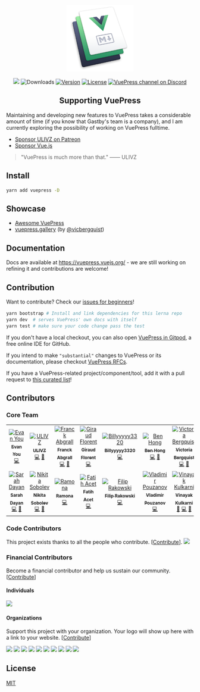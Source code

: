 <p align="center">
  <a href="https://vuepress.vuejs.org/" target="_blank">
    <img width="180" src="https://raw.githubusercontent.com/vuejs/vuepress/master/packages/docs/docs/.vuepress/public/hero.png" alt="logo">
  </a>
</p>

<p align="center">
  <a href="https://npmcharts.com/compare/vuepress?minimal=true"><a href="https://opencollective.com/vuepress" alt="Financial Contributors on Open Collective"><img src="https://opencollective.com/vuepress/all/badge.svg?label=financial+contributors" /></a> <img src="https://img.shields.io/npm/dm/vuepress.svg" alt="Downloads"></a>
  <a href="https://www.npmjs.com/package/vuepress"><img src="https://img.shields.io/npm/v/vuepress.svg" alt="Version"></a>
  <a href="https://github.com/vuejs/vuepress/blob/master/LICENSE"><img src="https://img.shields.io/npm/l/vuepress.svg" alt="License"></a>
  <a href="https://discordapp.com/invite/HBherRA"><img src="https://img.shields.io/badge/Discord-join%20chat-738bd7.svg" alt="VuePress channel on Discord"></a>
</p>

<h2 align="center">Supporting VuePress</h2>

Maintaining and developing new features to VuePress takes a considerable amount of time (if you know that Gastby's team is a company), and I am currently exploring the possibility of working on VuePress fulltime.

- [Sponsor ULIVZ on Patreon](https://www.patreon.com/ulivz)
- [Sponsor Vue.js](https://vuejs.org/support-vuejs)

> "VuePress is much more than that." —— ULIVZ

## Install

```bash
yarn add vuepress -D
```

## Showcase

- [Awesome VuePress](https://github.com/ulivz/awesome-vuepress)
- [vuepress.gallery](https://vuepress.gallery) (by [@vicbergquist](https://twitter.com/vicbergquist))

## Documentation

Docs are available at https://vuepress.vuejs.org/ - we are still working on refining it and contributions are welcome!

## Contribution

Want to contribute? Check our [issues for beginners](https://github.com/vuejs/vuepress/issues?q=is%3Aopen+is%3Aissue+label%3A%22good+first+issue%22)!

```bash
yarn bootstrap # Install and link dependencies for this lerna repo
yarn dev  # serves VuePress' own docs with itself
yarn test # make sure your code change pass the test
```

If you don't have a local checkout, you can also open [VuePress in Gitpod](https://gitpod.io/#https://github.com/vuejs/vuepress/blob/master/packages/docs/docs/README.md), a free online IDE for GitHub.

If you intend to make `"substantial"` changes to VuePress or its documentation, please checkout [VuePress RFCs](./rfcs/README.md).

If you have a VuePress-related project/component/tool, add it with a pull request to [this curated list](https://github.com/ulivz/awesome-vuepress)!

## Contributors

### Core Team

<!-- ALL-CONTRIBUTORS-LIST:START - Do not remove or modify this section -->
<!-- prettier-ignore-start -->
<!-- markdownlint-disable -->
<table>
  <tr>
    <td align="center"><a href="http://evanyou.me"><img src="https://avatars1.githubusercontent.com/u/499550?v=4" width="100px;" alt="Evan You"/><br /><sub><b>Evan You</b></sub></a><br /><a href="https://github.com/vuejs/vuepress/commits?author=yyx990803" title="Code">💻</a></td>
    <td align="center"><a href="http://ulivz.com"><img src="https://avatars1.githubusercontent.com/u/23133919?v=4" width="100px;" alt="ULIVZ"/><br /><sub><b>ULIVZ</b></sub></a><br /><a href="https://github.com/vuejs/vuepress/commits?author=ulivz" title="Code">💻</a> <a href="https://github.com/vuejs/vuepress/commits?author=ulivz" title="Documentation">📖</a></td>
    <td align="center"><a href="https://www.franck-abgrall.me/"><img src="https://avatars3.githubusercontent.com/u/9840435?v=4" width="100px;" alt="Franck Abgrall"/><br /><sub><b>Franck Abgrall</b></sub></a><br /><a href="https://github.com/vuejs/vuepress/commits?author=kefranabg" title="Code">💻</a> <a href="#question-kefranabg" title="Answering Questions">💬</a></td>
    <td align="center"><a href="https://github.com/f3ltron"><img src="https://avatars1.githubusercontent.com/u/11556276?v=4" width="100px;" alt="Giraud Florent"/><br /><sub><b>Giraud Florent</b></sub></a><br /><a href="https://github.com/vuejs/vuepress/commits?author=f3ltron" title="Code">💻</a></td>
    <td align="center"><a href="https://billychin.netlify.com/"><img src="https://avatars0.githubusercontent.com/u/38957202?v=4" width="100px;" alt="Billyyyyy3320"/><br /><sub><b>Billyyyyy3320</b></sub></a><br /><a href="https://github.com/vuejs/vuepress/commits?author=newsbielt703" title="Code">💻</a></td>
    <td align="center"><a href="http://www.bencodezen.io"><img src="https://avatars0.githubusercontent.com/u/4836334?v=4" width="100px;" alt="Ben Hong"/><br /><sub><b>Ben Hong</b></sub></a><br /><a href="https://github.com/vuejs/vuepress/commits?author=bencodezen" title="Code">💻</a> <a href="#blog-bencodezen" title="Blogposts">📝</a></td>
    <td align="center"><a href="https://twitter.com/vicbergquist"><img src="https://avatars0.githubusercontent.com/u/25737281?v=4" width="100px;" alt="Victoria Bergquist"/><br /><sub><b>Victoria Bergquist</b></sub></a><br /><a href="https://github.com/vuejs/vuepress/commits?author=vicbergquist" title="Code">💻</a> <a href="#design-vicbergquist" title="Design">🎨</a></td>
  </tr>
  <tr>
    <td align="center"><a href="https://frontstuff.io/"><img src="https://avatars0.githubusercontent.com/u/5370675?v=4" width="100px;" alt="Sarah Dayan"/><br /><sub><b>Sarah Dayan</b></sub></a><br /><a href="https://github.com/vuejs/vuepress/commits?author=sarahdayan" title="Code">💻</a> <a href="https://github.com/vuejs/vuepress/commits?author=sarahdayan" title="Documentation">📖</a></td>
    <td align="center"><a href="https://sobolevn.me"><img src="https://avatars1.githubusercontent.com/u/4660275?v=4" width="100px;" alt="Nikita Sobolev"/><br /><sub><b>Nikita Sobolev</b></sub></a><br /><a href="https://github.com/vuejs/vuepress/commits?author=sobolevn" title="Code">💻</a> <a href="https://github.com/vuejs/vuepress/commits?author=sobolevn" title="Documentation">📖</a></td>
    <td align="center"><a href="https://twitter.com/CodesOfRa"><img src="https://avatars0.githubusercontent.com/u/945186?v=4" width="100px;" alt="Ramona"/><br /><sub><b>Ramona</b></sub></a><br /><a href="https://github.com/vuejs/vuepress/commits?author=CodesOfRa" title="Code">💻</a></td>
    <td align="center"><a href="https://fatihacet.com"><img src="https://avatars3.githubusercontent.com/u/712419?v=4" width="100px;" alt="Fatih Acet"/><br /><sub><b>Fatih Acet</b></sub></a><br /><a href="https://github.com/vuejs/vuepress/commits?author=fatihacet" title="Code">💻</a></td>
    <td align="center"><a href="https://rakowski.dev"><img src="https://avatars2.githubusercontent.com/u/15185752?v=4" width="100px;" alt="Filip Rakowski"/><br /><sub><b>Filip Rakowski</b></sub></a><br /><a href="https://github.com/vuejs/vuepress/commits?author=filrak" title="Code">💻</a></td>
    <td align="center"><a href="http://farcaller.net/"><img src="https://avatars2.githubusercontent.com/u/693?v=4" width="100px;" alt="Vladimir Pouzanov"/><br /><sub><b>Vladimir Pouzanov</b></sub></a><br /><a href="https://github.com/vuejs/vuepress/commits?author=farcaller" title="Code">💻</a></td>
    <td align="center"><a href="https://twitter.com/_vinayak_k"><img src="https://avatars2.githubusercontent.com/u/19776877?v=4" width="100px;" alt="Vinayak Kulkarni"/><br /><sub><b>Vinayak Kulkarni</b></sub></a><br /><a href="#plugin-vinayakkulkarni" title="Plugin/utility libraries">🔌</a> <a href="https://github.com/vuejs/vuepress/commits?author=vinayakkulkarni" title="Code">💻</a> <a href="#blog-vinayakkulkarni" title="Blogposts">📝</a></td>
  </tr>
</table>

<!-- markdownlint-enable -->
<!-- prettier-ignore-end -->
<!-- ALL-CONTRIBUTORS-LIST:END -->

### Code Contributors

This project exists thanks to all the people who contribute. [[Contribute](.github/CONTRIBUTING.md)].
<a href="https://github.com/vuejs/vuepress/graphs/contributors"><img src="https://opencollective.com/vuepress/contributors.svg?width=890&button=false" /></a>

### Financial Contributors

Become a financial contributor and help us sustain our community. [[Contribute](https://opencollective.com/vuepress/contribute)]

#### Individuals

<a href="https://opencollective.com/vuepress"><img src="https://opencollective.com/vuepress/individuals.svg?width=890"></a>

#### Organizations

Support this project with your organization. Your logo will show up here with a link to your website. [[Contribute](https://opencollective.com/vuepress/contribute)]

<a href="https://opencollective.com/vuepress/organization/0/website"><img src="https://opencollective.com/vuepress/organization/0/avatar.svg"></a>
<a href="https://opencollective.com/vuepress/organization/1/website"><img src="https://opencollective.com/vuepress/organization/1/avatar.svg"></a>
<a href="https://opencollective.com/vuepress/organization/2/website"><img src="https://opencollective.com/vuepress/organization/2/avatar.svg"></a>
<a href="https://opencollective.com/vuepress/organization/3/website"><img src="https://opencollective.com/vuepress/organization/3/avatar.svg"></a>
<a href="https://opencollective.com/vuepress/organization/4/website"><img src="https://opencollective.com/vuepress/organization/4/avatar.svg"></a>
<a href="https://opencollective.com/vuepress/organization/5/website"><img src="https://opencollective.com/vuepress/organization/5/avatar.svg"></a>
<a href="https://opencollective.com/vuepress/organization/6/website"><img src="https://opencollective.com/vuepress/organization/6/avatar.svg"></a>
<a href="https://opencollective.com/vuepress/organization/7/website"><img src="https://opencollective.com/vuepress/organization/7/avatar.svg"></a>
<a href="https://opencollective.com/vuepress/organization/8/website"><img src="https://opencollective.com/vuepress/organization/8/avatar.svg"></a>
<a href="https://opencollective.com/vuepress/organization/9/website"><img src="https://opencollective.com/vuepress/organization/9/avatar.svg"></a>

## License

[MIT](https://github.com/vuejs/vuepress/blob/master/LICENSE)
